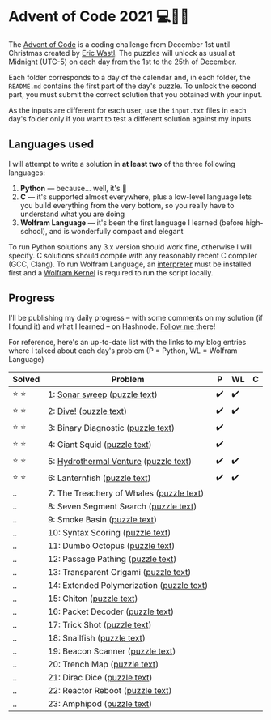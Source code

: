# Advent of Code 2021 💻🎄🎅

The [Advent of Code](https://adventofcode.com) is a coding challenge from December 1st until Christmas created by [Eric Wastl](http://was.tl/). The puzzles will unlock as usual at Midnight (UTC-5) on each day from the 1st to the 25th of December.

Each folder corresponds to a day of the calendar and, in each folder, the `README.md` contains the first part of the day's puzzle. To unlock the second part, you must submit the correct solution that you obtained with your input.

As the inputs are different for each user, use the `input.txt` files in each day's folder only if you want to test a different solution against my inputs.

## Languages used

I will attempt to write a solution in **at least two** of the three following languages:

1. **Python** — because... well, it's 🐍
2. **C** — it's supported almost everywhere, plus a low-level language lets you build everything from the very bottom, so you really have to understand what you are doing
3. **Wolfram Language** — it's been the first language I learned (before high-school), and is wonderfully compact and elegant

To run Python solutions any 3.x version should work fine, otherwise I will specify. C solutions should compile with any reasonably recent C compiler (GCC, Clang). To run Wolfram Language, an [interpreter](https://www.wolfram.com/wolframscript) must be installed first and a [Wolfram Kernel](https://www.wolfram.com/engine) is required to run the script locally.


## Progress

I'll be publishing my daily progress – with some comments on my solution (if I found it) and what I learned – on Hashnode. [ Follow me ](https://hashnode.com/@edobld) there!

For reference, here's an up-to-date list with the links to my blog entries where I talked about each day's problem (P = Python, WL = Wolfram Language)

Solved | Problem | P | WL | C 
--- | --- | --- | --- | ---
:star: :star: | 1: [Sonar sweep](https://blog.edobld.me/day-1-sonar-sweep) ([puzzle text](https://adventofcode.com/2021/day/1)) | :heavy_check_mark: | :heavy_check_mark: |
:star: :star: | 2: [Dive!](https://blog.edobld.me/day-2-dive) ([puzzle text](https://adventofcode.com/2021/day/2)) | :heavy_check_mark: | :heavy_check_mark: |
:star: :star: | 3: Binary Diagnostic ([puzzle text](https://adventofcode.com/2021/day/3)) | :heavy_check_mark: | |
:star: :star: | 4: Giant Squid ([puzzle text](https://adventofcode.com/2021/day/4)) | :heavy_check_mark: | | 
:star: :star: | 5: [Hydrothermal Venture](https://blog.edobld.me/day-5-hydrothermal-venture) ([puzzle text](https://adventofcode.com/2021/day/5)) | :heavy_check_mark: | :heavy_check_mark: | 
:star: :star: | 6: Lanternfish ([puzzle text](https://adventofcode.com/2021/day/6)) | :heavy_check_mark: | :heavy_check_mark: | 
.. | 7: The Treachery of Whales ([puzzle text](https://adventofcode.com/2021/day/7)) | | |
.. | 8: Seven Segment Search ([puzzle text](https://adventofcode.com/2021/day/8)) | | | 
.. | 9: Smoke Basin ([puzzle text](https://adventofcode.com/2021/day/9)) | | | 
.. | 10: Syntax Scoring ([puzzle text](https://adventofcode.com/2021/day/10)) | | |
.. | 11: Dumbo Octopus ([puzzle text](https://adventofcode.com/2021/day/11)) | | |
.. | 12: Passage Pathing ([puzzle text](https://adventofcode.com/2021/day/12)) | | |
.. | 13: Transparent Origami ([puzzle text](https://adventofcode.com/2021/day/13)) | | |
.. | 14: Extended Polymerization ([puzzle text](https://adventofcode.com/2021/day/14)) | | |
.. | 15: Chiton ([puzzle text](https://adventofcode.com/2021/day/15)) | | |
.. | 16: Packet Decoder ([puzzle text](https://adventofcode.com/2021/day/16)) | | |
.. | 17: Trick Shot ([puzzle text](https://adventofcode.com/2021/day/17)) | | |
.. | 18: Snailfish ([puzzle text](https://adventofcode.com/2021/day/18)) | | |
.. | 19: Beacon Scanner ([puzzle text](https://adventofcode.com/2021/day/19)) | | |
.. | 20: Trench Map ([puzzle text](https://adventofcode.com/2021/day/20)) | | |
.. | 21: Dirac Dice ([puzzle text](https://adventofcode.com/2021/day/21)) | | |
.. | 22: Reactor Reboot ([puzzle text](https://adventofcode.com/2021/day/22)) | | |
.. | 23: Amphipod ([puzzle text](https://adventofcode.com/2021/day/23)) | | |
